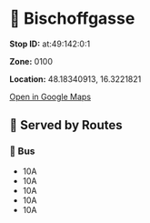 # 🚉 Bischoffgasse


**Stop ID:** at:49:142:0:1

**Zone:** 0100

**Location:** 48.18340913, 16.3221821

[Open in Google Maps](https://www.google.com/maps?q=48.18340913,16.3221821)

## 🚆 Served by Routes

### 🚌 Bus
- 10A
- 10A
- 10A
- 10A
- 10A